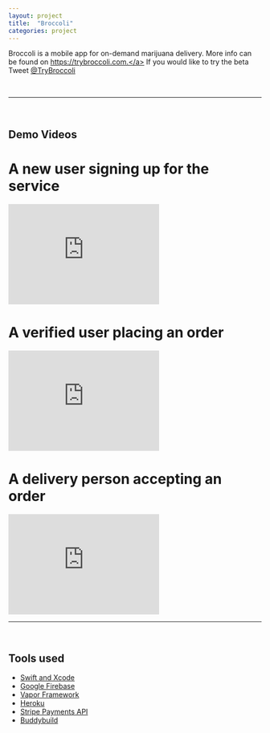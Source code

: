 ```yaml
---
layout: project
title:  "Broccoli"
categories: project
---
```

Broccoli is a mobile app for on-demand marijuana delivery. More info can be found on <a href="https://trybroccoli.com" target='\_blank'>https://trybroccoli.com.</a> If you would like to try the beta Tweet <a href="https://twitter.com/TryBroccoli" target="\_blank">@TryBroccoli</a>

<br />

---

<br />

## Demo Videos

# A new user signing up for the service
<iframe src="https://drive.google.com/file/d/0B6qbeoHsBiPmWE1sUkx0bW5rWFE/preview" allowfullscreen frameborder="0" height="200"></iframe>

# A verified user placing an order
<iframe src="https://drive.google.com/file/d/0B6qbeoHsBiPmOFRzRzdEc2VOdkk/preview" allowfullscreen frameborder="0" height="200"></iframe>

# A delivery person accepting an order
<iframe src="https://drive.google.com/file/d/0B6qbeoHsBiPmTlZzVzdYeENYTHM/preview" allowfullscreen frameborder="0" height="200"></iframe>

<br />

---

<br />

## Tools used
- <a href="https://swift.org/">Swift and Xcode</a>
- <a href="https://firebase.google.com/">Google Firebase</a>
- <a href="http://vapor.codes/">Vapor Framework</a>
- <a href="https://www.heroku.com/">Heroku</a>
- <a href="https://stripe.com/docs/mobile/ios">Stripe Payments API</a>
- <a href="https://www.buddybuild.com/">Buddybuild</a>
